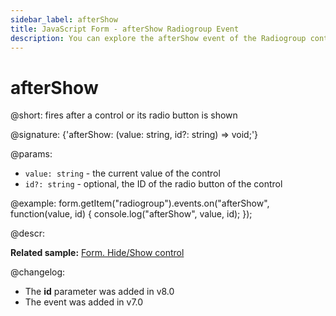 ```yaml
---
sidebar_label: afterShow
title: JavaScript Form - afterShow Radiogroup Event 
description: You can explore the afterShow event of the Radiogroup control of Form in the documentation of the DHTMLX JavaScript UI library. Browse developer guides and API reference, try out code examples and live demos, and download a free 30-day evaluation version of DHTMLX Suite.
---
```


# afterShow

@short: fires after a control or its radio button is shown

@signature: {'afterShow: (value: string, id?: string) => void;'} 

@params:
- `value: string` - the current value of the control
- `id?: string` - optional, the ID of the radio button of the control

@example:
form.getItem("radiogroup").events.on("afterShow", function(value, id) {
    console.log("afterShow", value, id);
});

@descr:

**Related sample:** [Form. Hide/Show control](https://snippet.dhtmlx.com/w6rr8chf)

@changelog:

- The **id** parameter was added in v8.0
- The event was added in v7.0
